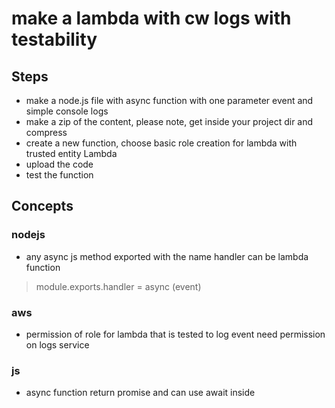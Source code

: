 # make a lambda with cw logs with testability

## Steps
- make a node.js file with async function with one parameter event and simple console logs
- make a zip of the content, please note, get inside your project dir and compress
- create a new function, choose basic role creation for lambda with trusted entity Lambda
- upload the code 
- test the function

## Concepts
### nodejs
- any async js method exported with the name handler can be lambda function
> module.exports.handler = async (event)

### aws
- permission of role for lambda that is tested to log event need permission on logs service


### js
- async function return promise and can use await inside
